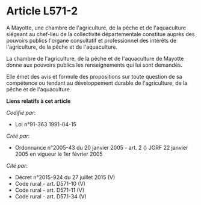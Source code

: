 # Article L571-2

A Mayotte, une chambre de l'agriculture, de la pêche et de l'aquaculture siégeant au chef-lieu de la collectivité
départementale constitue auprès des pouvoirs publics l'organe consultatif et professionnel des intérêts de l'agriculture, de
la pêche et de l'aquaculture.

La chambre de l'agriculture, de la pêche et de l'aquaculture de Mayotte donne aux pouvoirs publics les renseignements qui lui
sont demandés.

Elle émet des avis et formule des propositions sur toute question de sa compétence ou tendant au développement durable de
l'agriculture, de la pêche et de l'aquaculture.

**Liens relatifs à cet article**

_Codifié par_:

  - Loi n°91-363 1991-04-15

_Créé par_:

  - Ordonnance n°2005-43 du 20 janvier 2005 - art. 2 () JORF 22 janvier 2005 en vigueur le 1er février 2005

_Cité par_:

  - Décret n°2015-924 du 27 juillet 2015 (V)
  - Code rural - art. D571-10 (V)
  - Code rural - art. D571-11 (V)
  - Code rural - art. D571-34 (V)
